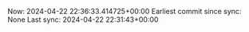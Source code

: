 Now: 2024-04-22 22:36:33.414725+00:00 Earliest commit since sync: None Last sync: 2024-04-22 22:31:43+00:00
